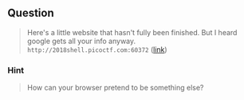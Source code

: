 ## Question
>Here's a little website that hasn't fully been finished. But I heard google gets all your info anyway. `` http://2018shell.picoctf.com:60372 `` ([link](http://2018shell.picoctf.com:60372))

### Hint
>How can your browser pretend to be something else?
